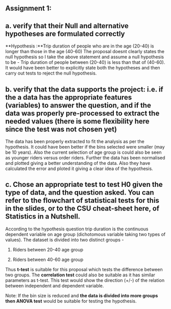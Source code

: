 ## Assignment 1:
## a. verify that their Null and alternative hypotheses are formulated correctly
**Hypothesis :**Trip duration of people who are in the age (20-40) is longer than those in the age (40-60)
The proposal doesnt clearly states the null hypothesis so I take the above statement and assume a null hypothesis to be - Trip duration of people between (20-40) is less than that of (40-60).
It would have been better to explicitly state both the hypotheses and then carry out tests to reject the null hypothesis. 

## b. verify that the data supports the project: i.e. if the a data has the appropriate features (variables) to answer the question, and if the data was properly pre-processed to extract the needed values (there is some flexibility here since the test was not chosen yet)
The data has been properly extracted to fit the analysis as per the hypothesis. It could have been better if the bins selected were smaller (may be 10 years). Also the current selection of age group is could also be seen as younger riders versus order riders. 
Further the data has been normalised and plotted giving a better understanding of the data. Also they have calculated the error and ploted it giving a clear idea of the hypothesis. 

## c. Chose an appropriate test to test H0 given the type of data, and the question asked. You can refer to the flowchart of statistical tests for this in the slides, or to the CSU cheat-sheet here, of Statistics in a Nutshell.
According to the hypothesis question trip duration is the continuous dependent variable on age group (dichotomous variable taking two types of values). The dataset is divided into two distinct groups -
  1. Riders between 20-40 age group
  
  2. Riders between 40-60 age group


Thus **t-test** is suitable for this proposal which tests the difference between two groups. 
The **correlation test** could also be suitable as it has similar parameters as t-test. This test would show the direction (+/-) of the relation between independent and dependent variable. 


Note: If the bin size is reduced and **the data is divided into more groups then ANOVA test** would be suitable for testing the hypothesis. 
